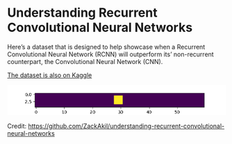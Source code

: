 # Understanding Recurrent Convolutional Neural Networks
Here’s a dataset that is designed to help showcase when a Recurrent Convolutional Neural Network (RCNN) will outperform its’ non-recurrent counterpart, the Convolutional Neural Network (CNN).

[The dataset is also on Kaggle](https://www.kaggle.com/zackakil/sliding-square-rcnn-toy-dataset)

![the data](images/box.gif)

Credit: https://github.com/ZackAkil/understanding-recurrent-convolutional-neural-networks
